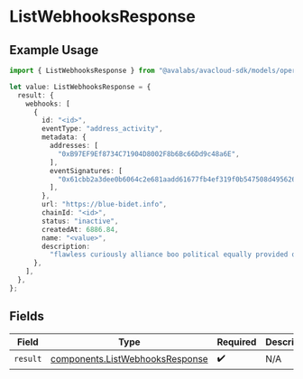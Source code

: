 # ListWebhooksResponse

## Example Usage

```typescript
import { ListWebhooksResponse } from "@avalabs/avacloud-sdk/models/operations";

let value: ListWebhooksResponse = {
  result: {
    webhooks: [
      {
        id: "<id>",
        eventType: "address_activity",
        metadata: {
          addresses: [
            "0xB97EF9Ef8734C71904D8002F8b6Bc66Dd9c48a6E",
          ],
          eventSignatures: [
            "0x61cbb2a3dee0b6064c2e681aadd61677fb4ef319f0b547508d495626f5a62f64",
          ],
        },
        url: "https://blue-bidet.info",
        chainId: "<id>",
        status: "inactive",
        createdAt: 6886.84,
        name: "<value>",
        description:
          "flawless curiously alliance boo political equally provided deduct",
      },
    ],
  },
};
```

## Fields

| Field                                                                              | Type                                                                               | Required                                                                           | Description                                                                        |
| ---------------------------------------------------------------------------------- | ---------------------------------------------------------------------------------- | ---------------------------------------------------------------------------------- | ---------------------------------------------------------------------------------- |
| `result`                                                                           | [components.ListWebhooksResponse](../../models/components/listwebhooksresponse.md) | :heavy_check_mark:                                                                 | N/A                                                                                |
